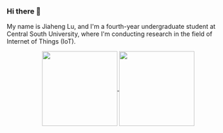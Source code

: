 ### Hi there 👋
My name is Jiaheng Lu, and I'm a fourth-year undergraduate student at Central South University, where I'm conducting research in the field of Internet of Things (IoT).


<p align="center">
  <a href="https://github.com/MrDeering">
    <img
      align="center"
      height="170em"
      src="https://github-readme-stats-sigma-five.vercel.app/api?username=MrDeering&show_icons=true&theme=dark&bg_color=10,00BFFF,008B8B&title_color=fff&text_color=fff&count_private=true&include_all_commits=true"
    />
  </a>
  <a href="https://github.com/MrDeering">
    <img
      align="center"
      height="170em"
      src="https://github-readme-stats-sigma-five.vercel.app/api/top-langs/?username=MrDeering&theme=dark&bg_color=50,008B8B,00bfff&layout=compact&text_color=fff"
    />
  </a>
</p>

<!--
**MrDeering/MrDeering** is a ✨ _special_ ✨ repository because its `README.md` (this file) appears on your GitHub profile.

Here are some ideas to get you started:

- 🔭 I’m currently working on ...
- 🌱 I’m currently learning ...
- 👯 I’m looking to collaborate on ...
- 🤔 I’m looking for help with ...
- 💬 Ask me about ...
- 📫 How to reach me: ...
- 😄 Pronouns: ...
- ⚡ Fun fact: ...
-->
